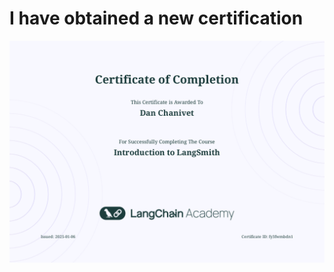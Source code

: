 # I have obtained a new certification

![Certificate](https://github.com/flan02/intro-to-langsmith/blob/main/public/langsmith-course-certificate.png)
